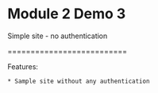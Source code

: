 Module 2 Demo 3
==========================

Simple site - no authentication

==========================

Features:

	* Sample site without any authentication

	